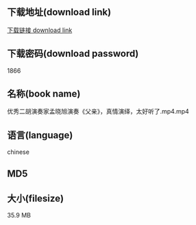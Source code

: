 ## 下载地址(download link)
[下载链接 download link](https://tutu365.netlify.app/?s=%E4%BC%98%E7%A7%80%E4%BA%8C%E8%83%A1%E6%BC%94%E5%A5%8F%E5%AE%B6%E5%AD%9F%E6%99%93%E6%97%AD%E6%BC%94%E5%A5%8F%E3%80%8A%E7%88%B6%E4%BA%B2%E3%80%8B%EF%BC%8C%E7%9C%9F%E6%83%85%E6%BC%94%E7%BB%8E%EF%BC%8C%E5%A4%AA%E5%A5%BD%E5%90%AC%E4%BA%86.mp4)

## 下载密码(download password)
1866

## 名称(book name)
优秀二胡演奏家孟晓旭演奏《父亲》，真情演绎，太好听了.mp4.mp4

## 语言(language)
chinese

## MD5


## 大小(filesize)
35.9 MB
